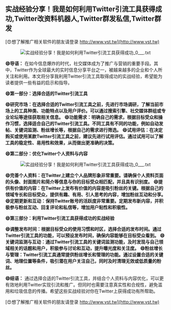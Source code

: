 ## **实战经验分享！我是如何利用Twitter引流工具获得成功,Twitter改资料机器人,Twitter群发私信,Twitter群发**

[😍想了解推广相关软件的朋友请登录 http://www.vst.tw](http://www.vst.tw)

 <center><img src="https://vst.tw/MP4/tuiguang/png/8.png" alt="实战经验分享！我是如何利用Twitter引流工具获得成功_0___.txt"></center>

**😄导语：**
在如今信息爆炸的时代，社交媒体成为了推广与营销的重要手段。其中，Twitter作为全球最大的实时信息分享平台之一，被越来越多的企业和个人所关注和利用。本文将分享我利用Twitter引流工具取得成功的实战经验，希望能为读者提供一些有益的启示和指导。

**😄第一部分：选择合适的Twitter引流工具**

**😄研究市场：在选择合适的Twitter引流工具之前，先进行市场调研，了解当前市场上的工具种类、功能特点以及用户评价。可以通过搜索引擎、社交媒体群组或专业论坛等途径获取相关信息。**
**😄功能需求：明确自己的需求，根据目标受众和操作习惯，选择适合自己的Twitter引流工具。不同工具有不同的功能，例如自动发帖、关键词监测、粉丝增长等，根据自己的需求进行筛选。**
**😄试用评估：在决定购买或使用某款Twitter引流工具之前，建议先进行试用评估。通过试用可以了解工具的稳定性、易用性和效果，从而做出更准确的决策。**

**😄第二部分：优化Twitter个人资料与内容**

 <center><img src="https://vst.tw/MP4/tuiguang/png/4.png" alt="实战经验分享！我是如何利用Twitter引流工具获得成功_0___.txt"></center>

**😄完善个人资料：在Twitter上建立个人品牌形象非常重要。请确保个人资料页面的头像、封面图片和简介等信息与你的目标受众相匹配，并且具有识别度。**
**😄提供有价值的内容：在Twitter上发布有价值的内容是吸引粉丝的关键。根据自己的领域专长和目标受众，提供有趣、有用、引人思考的内容，增加粉丝互动和分享。**
**😄定期更新和互动：保持Twitter账号的活跃度非常重要。定期发布新内容，并积极参与粉丝互动、回复评论和私信等，增加用户粘性和积极性。**

**😄第三部分：利用Twitter引流工具获得成功的实战经验**

**😄调整发布时间：根据目标受众的使用习惯和时区，选择合适的发布时间。通过Twitter引流工具的功能，可以预设发布时间，确保内容能够在目标受众看到。**
**😄关键词监测与互动：通过Twitter引流工具的关键词监测功能，及时发现与自己领域相关的话题和用户，积极参与讨论和互动，提升曝光度和关注度。**
**😄粉丝增长与管理：Twitter引流工具通常提供粉丝增长和管理的功能。通过设置合适的关键词、地理位置等条件，吸引潜在用户关注自己，同时及时清理无效或低质量的粉丝。**

**😄结语：**
通过选择合适的Twitter引流工具，并结合个人资料与内容优化，可以更有效地利用Twitter实现引流和推广。但同时也需要注意真实性和合规性，避免滥用和垃圾信息的传播。希望这些实战经验对你在Twitter上获得成功有所帮助。

[😍想了解推广相关软件的朋友请登录 http://www.vst.tw](http://www.vst.tw)



